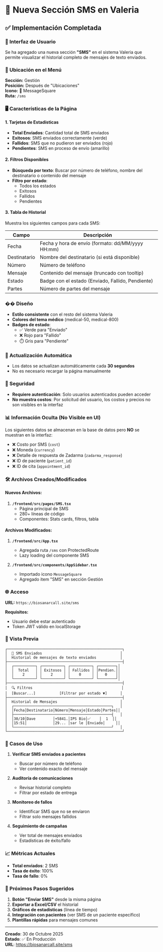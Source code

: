# 📱 Nueva Sección SMS en Valeria

## ✅ Implementación Completada

### 🎨 Interfaz de Usuario

Se ha agregado una nueva sección **"SMS"** en el sistema Valeria que permite visualizar el historial completo de mensajes de texto enviados.

### 📍 Ubicación en el Menú

**Sección:** Gestión  
**Posición:** Después de "Ubicaciones"  
**Icono:** 💬 MessageSquare  
**Ruta:** `/sms`

### 🖥️ Características de la Página

#### 1. **Tarjetas de Estadísticas**
- **Total Enviados**: Cantidad total de SMS enviados
- **Exitosos**: SMS enviados correctamente (verde)
- **Fallidos**: SMS que no pudieron ser enviados (rojo)
- **Pendientes**: SMS en proceso de envío (amarillo)

#### 2. **Filtros Disponibles**
- **Búsqueda por texto**: Buscar por número de teléfono, nombre del destinatario o contenido del mensaje
- **Filtro por estado**: 
  - Todos los estados
  - Exitosos
  - Fallidos
  - Pendientes

#### 3. **Tabla de Historial**
Muestra los siguientes campos para cada SMS:

| Campo | Descripción |
|-------|-------------|
| Fecha | Fecha y hora de envío (formato: dd/MM/yyyy HH:mm) |
| Destinatario | Nombre del destinatario (si está disponible) |
| Número | Número de teléfono |
| Mensaje | Contenido del mensaje (truncado con tooltip) |
| Estado | Badge con el estado (Enviado, Fallido, Pendiente) |
| Partes | Número de partes del mensaje |

### �� Diseño

- **Estilo consistente** con el resto del sistema Valeria
- **Colores del tema médico** (medical-50, medical-800)
- **Badges de estado**:
  - ✅ Verde para "Enviado"
  - ❌ Rojo para "Fallido"
  - ⏱️ Gris para "Pendiente"

### 🔄 Actualización Automática

- Los datos se actualizan automáticamente cada **30 segundos**
- No es necesario recargar la página manualmente

### 🔐 Seguridad

- **Requiere autenticación**: Solo usuarios autenticados pueden acceder
- **No muestra costos**: Por solicitud del usuario, los costos y precios no son visibles en la interfaz

### 📊 Información Oculta (No Visible en UI)

Los siguientes datos se almacenan en la base de datos pero **NO** se muestran en la interfaz:

- ❌ Costo por SMS (`cost`)
- ❌ Moneda (`currency`)
- ❌ Detalle de respuesta de Zadarma (`zadarma_response`)
- ❌ ID de paciente (`patient_id`)
- ❌ ID de cita (`appointment_id`)

### 🛠️ Archivos Creados/Modificados

#### Nuevos Archivos:
1. **`/frontend/src/pages/SMS.tsx`**
   - Página principal de SMS
   - 280+ líneas de código
   - Componentes: Stats cards, filtros, tabla

#### Archivos Modificados:
1. **`/frontend/src/App.tsx`**
   - Agregada ruta `/sms` con ProtectedRoute
   - Lazy loading del componente SMS

2. **`/frontend/src/components/AppSidebar.tsx`**
   - Importado icono `MessageSquare`
   - Agregado item "SMS" en sección Gestión

### 🌐 Acceso

**URL:** `https://biosanarcall.site/sms`

**Requisitos:**
- Usuario debe estar autenticado
- Token JWT válido en localStorage

### 📸 Vista Previa

```
┌─────────────────────────────────────────────────────┐
│  💬 SMS Enviados                                    │
│  Historial de mensajes de texto enviados           │
├─────────────────────────────────────────────────────┤
│  ┌──────────┐ ┌──────────┐ ┌──────────┐ ┌────────┐│
│  │  Total   │ │ Exitosos │ │ Fallidos │ │Pendien.││
│  │    2     │ │    2     │ │    0     │ │   0    ││
│  └──────────┘ └──────────┘ └──────────┘ └────────┘│
├─────────────────────────────────────────────────────┤
│  🔍 Filtros                                         │
│  [Buscar...]           [Filtrar por estado ▼]      │
├─────────────────────────────────────────────────────┤
│  Historial de Mensajes                             │
│  ┌─────────────────────────────────────────────┐   │
│  │Fecha│Destinatario│Número│Mensaje│Estado│Partes││
│  ├─────────────────────────────────────────────┤   │
│  │30/10│Dave        │+5841.│IPS Bio│✅    │  1  ││
│  │15:51│            │29... │sar le │Enviado│     ││
│  └─────────────────────────────────────────────┘   │
└─────────────────────────────────────────────────────┘
```

### 🎯 Casos de Uso

1. **Verificar SMS enviados a pacientes**
   - Buscar por número de teléfono
   - Ver contenido exacto del mensaje

2. **Auditoría de comunicaciones**
   - Revisar historial completo
   - Filtrar por estado de entrega

3. **Monitoreo de fallos**
   - Identificar SMS que no se enviaron
   - Filtrar solo mensajes fallidos

4. **Seguimiento de campañas**
   - Ver total de mensajes enviados
   - Estadísticas de éxito/fallo

### 📈 Métricas Actuales

- **Total enviados**: 2 SMS
- **Tasa de éxito**: 100%
- **Tasa de fallo**: 0%

### 🚀 Próximos Pasos Sugeridos

1. **Botón "Enviar SMS"** desde la misma página
2. **Exportar a Excel/CSV** el historial
3. **Gráficos de estadísticas** (línea de tiempo)
4. **Integración con pacientes** (ver SMS de un paciente específico)
5. **Plantillas rápidas** para mensajes comunes

---
**Creado**: 30 de Octubre 2025  
**Estado**: ✅ En Producción  
**URL**: https://biosanarcall.site/sms
